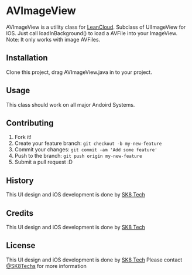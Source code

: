  # AVImageView
AVImageView is a utility class for [LeanCloud](https://www.leancloud.cn/). Subclass of UIImageView for IOS. Just call loadInBackground() to load a AVFile into your ImageView.
Note: It only works with image AVFiles.

## Installation
Clone this project, drag AVImageView.java in to your project.

## Usage
This class should work on all major Andoird Systems.

## Contributing
1. Fork it!
2. Create your feature branch: `git checkout -b my-new-feature`
3. Commit your changes: `git commit -am 'Add some feature'`
4. Push to the branch: `git push origin my-new-feature`
5. Submit a pull request :D

## History
This UI design and iOS development is done by [SK8 Tech](http://sk8techs.com)

## Credits
This UI design and iOS development is done by [SK8 Tech](http://sk8techs.com)

## License
This UI design and iOS development is done by [SK8 Tech](http://sk8techs.com) Please contact [@SK8Techs](http://sk8techs.com/contact/) for more information
